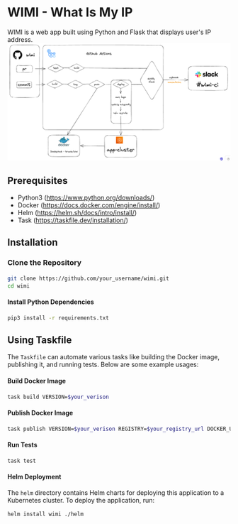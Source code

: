 # WIMI - What Is My IP

WIMI is a web app built using Python and Flask that displays user's IP address.
![img.png](img.png)
## Prerequisites

- Python3 (https://www.python.org/downloads/)
- Docker (https://docs.docker.com/engine/install/)
- Helm (https://helm.sh/docs/intro/install/)
- Task (https://taskfile.dev/installation/)

## Installation

### Clone the Repository

```bash
git clone https://github.com/your_username/wimi.git
cd wimi
```

#### Install Python Dependencies
```bash
pip3 install -r requirements.txt
```

## Using Taskfile

The `Taskfile` can automate various tasks like building the Docker image, publishing it, and running tests. Below are some example usages:

#### Build Docker Image

```bash
task build VERSION=$your_verison
```

#### Publish Docker Image

```bash
task publish VERSION=$your_verison REGISTRY=$your_registry_url DOCKER_USERNAME=$your_username DOCKER_PASSWORD=$your_password
```

#### Run Tests

```bash
task test
```

#### Helm Deployment

The `helm` directory contains Helm charts for deploying this application to a Kubernetes cluster. To deploy the application, run:

```bash
helm install wimi ./helm
```